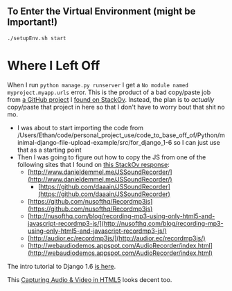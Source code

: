 To Enter the Virtual Environment (might be Important!)
------------------------------------------------------

    ./setupEnv.sh start

Where I Left Off
================

When I run `python manage.py runserver` I get a `No module named
myproject.myapp.urls` error. This is the product of a bad copy/paste job from
[a GitHub project](https://github.com/axelpale/minimal-django-file-upload-example/tree/master/src/for_django_1-6/myproject/myproject/myapp) I [found on StackOv](http://stackoverflow.com/questions/5871730/need-a-minimal-django-file-upload-example). Instead, the plan is to *actually* copy/paste that project
in here so that I don't have to worry bout that shit no mo.

* I was about to start importing the code from /Users/Ethan/code/personal_project_use/code_to_base_off_of/Python/minimal-django-file-upload-example/src/for_django_1-6 so I can just use that as a starting point
* Then I was going to figure out how to copy the JS from one of the following sites that I found on [this StackOv response](http://stackoverflow.com/questions/16413063/html5-record-audio-to-file):
    * [http://www.danieldemmel.me/JSSoundRecorder/](http://www.danieldemmel.me/JSSoundRecorder/)
        * [https://github.com/daaain/JSSoundRecorder](https://github.com/daaain/JSSoundRecorder)
    * [https://github.com/nusofthq/Recordmp3js](https://github.com/nusofthq/Recordmp3js)
    * [http://nusofthq.com/blog/recording-mp3-using-only-html5-and-javascript-recordmp3-js/](http://nusofthq.com/blog/recording-mp3-using-only-html5-and-javascript-recordmp3-js/)
    * [http://audior.ec/recordmp3js/](http://audior.ec/recordmp3js/)
    * [http://webaudiodemos.appspot.com/AudioRecorder/index.html](http://webaudiodemos.appspot.com/AudioRecorder/index.html)

The intro tutorial to Django 1.6 [is here](https://docs.djangoproject.com/en/1.6/intro/tutorial01/).

This [Capturing Audio & Video in HTML5](http://www.html5rocks.com/en/tutorials/getusermedia/intro/) looks decent too.
